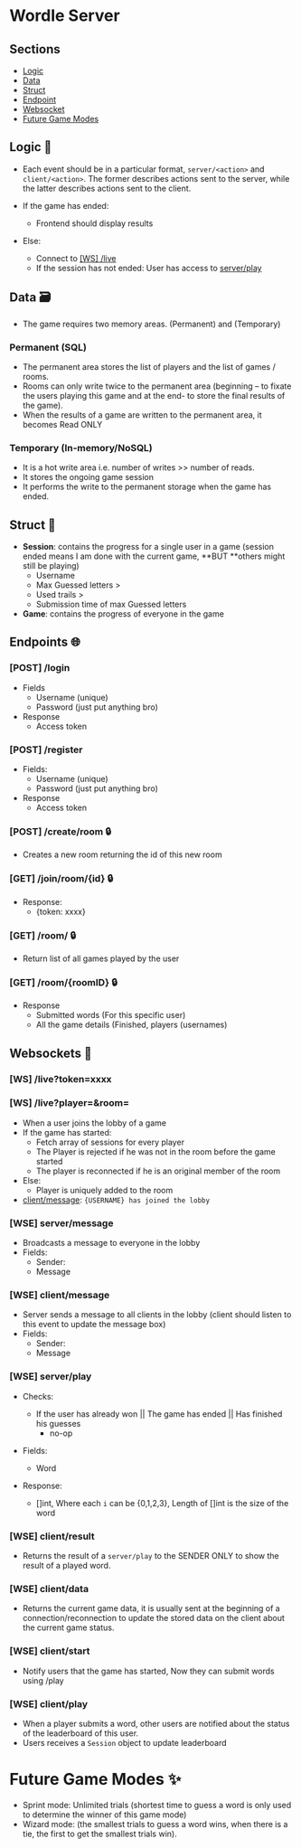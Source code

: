 # Wordle Server

## Sections

- [Logic](#logic-)
- [Data](#data-)
- [Struct](#struct-)
- [Endpoint](#struct-)
- [Websocket](#websockets-)
- [Future Game Modes](#websockets-)

## Logic 🧠

* Each event should be in a particular format, `server/<action>` and `client/<action>`. The former describes actions sent to the server, while the latter describes actions sent to the client.
* If the game has ended:
    * Frontend should display results

* Else:
  * Connect to [[WS] /live](#ws-liveplayerroom)
  * If the session has not ended: User has access to [server/play](#wse-serverplay)

## Data 🗃

* The game requires two memory areas. (Permanent) and (Temporary)

### Permanent (SQL)

* The permanent area stores the list of players and the list of games / rooms.
* Rooms can only write twice to the permanent area (beginning – to fixate the users playing this game and at the end- to store the final results of the game).
* When the results of a game are written to the permanent area, it becomes Read ONLY


### Temporary (In-memory/NoSQL)

* It is a hot write area i.e. number of writes >> number of reads.
* It stores the ongoing game session
* It performs the write to the permanent storage when the game has ended.


## Struct 💾

* **Session**: contains the progress for a single user in a game (session ended means I am done with the current game, **BUT **others might still be playing)
    * Username
    * Max Guessed letters >
    * Used trails >
    * Submission time of max Guessed letters
* **Game**: contains the progress of everyone in the game

## Endpoints 🌐

### [POST] /login

* Fields
  * Username (unique)
  * Password (just put anything bro)
* Response
  * Access token

### [POST] /register

* Fields:
  * Username (unique)
  * Password (just put anything bro)
* Response
  * Access token

### [POST] /create/room 🔒

* Creates a new room returning the id of this new room

### [GET] /join/room/{id} 🔒

* Response:
  * {token: xxxx}

### [GET] /room/ 🔒

* Return list of all games played by the user

### [GET] /room/{roomID} 🔒

* Response
  * Submitted words (For this specific user)
  * All the game details (Finished, players (usernames)

## Websockets 🚀

### [WS] /live?token=xxxx

### [WS] /live?player=<playerUsername>&room=<roomID>

* When a user joins the lobby of a game
* If the game has started:
    * Fetch array of sessions for every player
    * The Player is rejected if he was not in the room before the game started
    * The player is reconnected if he is an original member of the room
* Else:
    * Player is uniquely added to the room
* [client/message](#wse-clientmessage): `{USERNAME} has joined the lobby`

### [WSE] server/message
* Broadcasts a message to everyone in the lobby
* Fields:
    * Sender: <playerUsername>
    * Message

### [WSE] client/message

* Server sends a message to all clients in the lobby (client should listen to this event to update the message box)
* Fields:
    * Sender: <playerUsername>
    * Message

### [WSE] server/play

* Checks:
  * If the user has already won || The game has ended || Has finished his guesses
    * no-op

* Fields:
  * Word

* Response:
  * []int, Where each `i` can be {0,1,2,3}, Length of []int is the size of the word

### [WSE] client/result

* Returns the result of a `server/play` to the SENDER ONLY to show the result of a played word.

### [WSE] client/data

* Returns the current game data, it is usually sent at the beginning of a connection/reconnection to update the stored data on the client about the current game status.

### [WSE] client/start

* Notify users that the game has started, Now they can submit words using /play

### [WSE] client/play

* When a player submits a word, other users are notified about the status of the leaderboard of this user.
* Users receives a `Session` object to update leaderboard


# Future Game Modes ✨

* Sprint mode: Unlimited trials (shortest time to guess a word is only used to determine the winner of this game mode)
* Wizard mode: (the smallest trials to guess a word wins, when there is a tie, the first to get the smallest trials win).